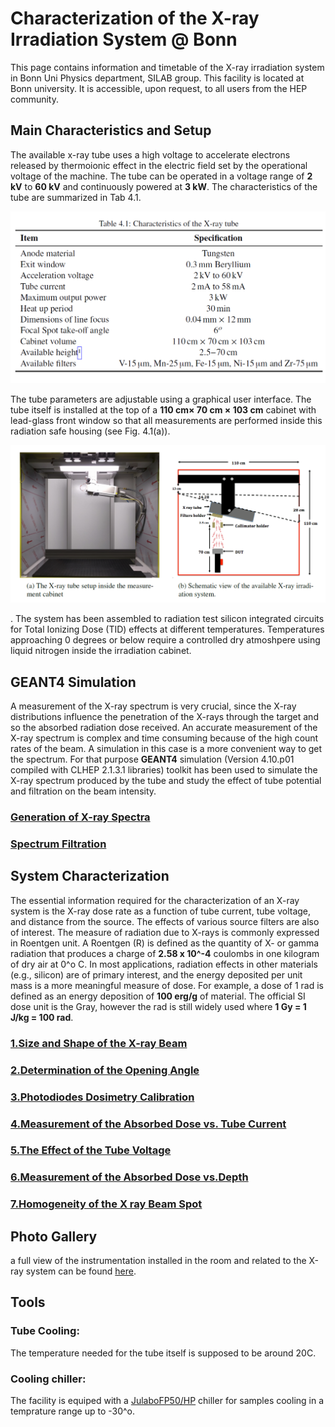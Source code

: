 # Characterization of the X-ray Irradiation System @ Bonn
This page contains information and timetable of the X-ray irradiation system in Bonn Uni Physics department, SILAB group. This facility is located at Bonn university. It is accessible, upon request, to all users from the HEP community.
## Main Characteristics and Setup
The available x-ray tube uses a high voltage to accelerate electrons released by thermoionic effect in the electric field set by the operational voltage of the machine. The tube can be operated in a voltage range of **2 kV** to **60 kV** and continuously powered at **3 kW**. The characteristics of the tube are summarized in Tab 4.1.<p align="center"><img src="https://github.com/ahmedqamesh/Xray_Irradiation_System_Bonn/blob/master/images/tablexray.png" width = 600 title=""></p>The tube parameters are adjustable using a graphical user interface. The tube itself is installed at the top of a **110 cm× 70 cm × 103 cm** cabinet with lead-glass front window so that all measurements are performed inside this radiation safe housing (see Fig. 4.1(a)).<p align="center"><img src="https://github.com/ahmedqamesh/Xray_Irradiation_System_Bonn/blob/master/images/tablexraycabinet.png" width = 700 title=""></p>.
The system has been assembled to radiation test silicon integrated circuits for Total Ionizing Dose (TID) effects at different temperatures. Temperatures approaching 0 degrees or below require a controlled dry atmoshpere using liquid nitrogen inside the irradiation cabinet.
## GEANT4 Simulation
A measurement of the X-ray spectrum is very crucial, since the X-ray distributions influence the penetration of the X-rays through the target and so the absorbed radiation dose received. An accurate measurement of the X-ray spectrum is complex and time consuming because of the high count rates of the beam. A simulation in this case is a more convenient way to get the spectrum. For that purpose **GEANT4** simulation (Version 4.10.p01 compiled with CLHEP 2.1.3.1 libraries) toolkit has been
used to simulate the X-ray spectrum produced by the tube and study the effect of tube potential and
filtration on the beam intensity.
### [Generation of X-ray Spectra](https://github.com/ahmedqamesh/Xray_Irradiation_System_Bonn/edit/master/README.md)
### [Spectrum Filtration](https://github.com/ahmedqamesh/Xray_Irradiation_System_Bonn/edit/master/README.md)

## System Characterization
The essential information required for the characterization of an X-ray system is the X-ray dose rate as a function of tube current, tube voltage, and distance from the source. The effects of various source filters are also of interest. The measure of radiation due to X-rays is commonly expressed in Roentgen unit. A Roentgen (R) is defined as the quantity of X- or gamma radiation that produces a charge of **2.58 x 10^-4** coulombs in one kilogram of dry air at 0^o C. In most applications, radiation effects in other materials (e.g., silicon) are of primary interest, and the energy deposited per unit mass is a more meaningful measure of dose. For example, a dose of 1 rad is defined as an energy deposition of **100 erg/g** of material. The official SI dose unit is the Gray, however the rad is still widely used where **1 Gy = 1 J/kg = 100 rad**.
### [1.Size and Shape of the X-ray Beam](https://github.com/ahmedqamesh/Xray_Irradiation_System_Bonn/wiki/1.Size-and-Shape-of-the-X-ray-Beam)
### [2.Determination of the Opening Angle](https://github.com/ahmedqamesh/Xray_Irradiation_System_Bonn/wiki/2.Determination-of-the-Opening-Angle)
### [3.Photodiodes Dosimetry Calibration](https://github.com/ahmedqamesh/Xray_Irradiation_System_Bonn/wiki/3.Photodiodes-Dosimetry-Calibration)
### [4.Measurement of the Absorbed Dose vs. Tube Current](https://github.com/ahmedqamesh/Xray_Irradiation_System_Bonn/wiki/4.Measurement-of-the-Absorbed-Dose-vs.-Tube-Current)
### [5.The Effect of the Tube Voltage](https://github.com/ahmedqamesh/Xray_Irradiation_System_Bonn/wiki/5.The-Effect-of-the-Tube-Voltage)

### [6.Measurement of the Absorbed Dose vs.Depth](https://github.com/ahmedqamesh/Xray_Irradiation_System_Bonn/wiki/6.-Measurement-of-the-Absorbed-Dose-vs.-Depth)

### [7.Homogeneity of the X ray Beam Spot](https://github.com/ahmedqamesh/Xray_Irradiation_System_Bonn/wiki/7.-Homogeneity-of-the-X-ray-Beam-Spot)

## Photo Gallery
a full view of the instrumentation installed in the room and related to the X-ray system can be found [here](https://github.com/ahmedqamesh/Xray_Irradiation_System_Bonn/wiki/Photo-Gallery). 
## Tools
### Tube Cooling: 
The temperature needed for the tube itself is supposed to be around 20C. 
### Cooling chiller:
The facility is equiped with a [JulaboFP50/HP](https://github.com/ahmedqamesh/Xray_Irradiation_System_Bonn/blob/master/docs/Manual_Julabo_FP50_HP.pdf) chiller for samples cooling in a temprature range up to -30^o.

